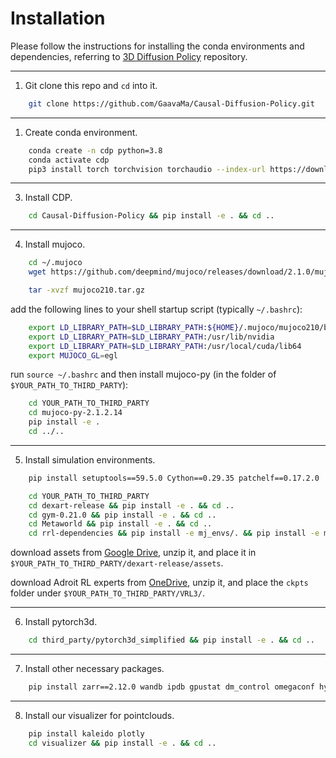 # Installation

Please follow the instructions for installing the conda environments and dependencies, referring to [3D Diffusion Policy](https://github.com/YanjieZe/3D-Diffusion-Policy) repository.

---
1. Git clone this repo and `cd` into it.

```bash
    git clone https://github.com/GaavaMa/Causal-Diffusion-Policy.git
```

---
1. Create conda environment.
```bash
    conda create -n cdp python=3.8
    conda activate cdp
    pip3 install torch torchvision torchaudio --index-url https://download.pytorch.org/whl/cu121
```

---
3. Install CDP.
```bash
    cd Causal-Diffusion-Policy && pip install -e . && cd ..
```

---
4. Install mujoco.
```bash
    cd ~/.mujoco
    wget https://github.com/deepmind/mujoco/releases/download/2.1.0/mujoco210-linux-x86_64.tar.gz -O mujoco210.tar.gz --no-check-certificate

    tar -xvzf mujoco210.tar.gz
```
add the following lines to your shell startup script (typically `~/.bashrc`):
```bash
    export LD_LIBRARY_PATH=$LD_LIBRARY_PATH:${HOME}/.mujoco/mujoco210/bin
    export LD_LIBRARY_PATH=$LD_LIBRARY_PATH:/usr/lib/nvidia
    export LD_LIBRARY_PATH=$LD_LIBRARY_PATH:/usr/local/cuda/lib64
    export MUJOCO_GL=egl
```
run `source ~/.bashrc` and then install mujoco-py (in the folder of `$YOUR_PATH_TO_THIRD_PARTY`):
```bash
    cd YOUR_PATH_TO_THIRD_PARTY
    cd mujoco-py-2.1.2.14
    pip install -e .
    cd ../..
```

----
5. Install simulation environments.
```bash
    pip install setuptools==59.5.0 Cython==0.29.35 patchelf==0.17.2.0

    cd YOUR_PATH_TO_THIRD_PARTY
    cd dexart-release && pip install -e . && cd ..
    cd gym-0.21.0 && pip install -e . && cd ..
    cd Metaworld && pip install -e . && cd ..
    cd rrl-dependencies && pip install -e mj_envs/. && pip install -e mjrl/. && cd ..
```
download assets from [Google Drive](https://drive.google.com/file/d/1DxRfB4087PeM3Aejd6cR-RQVgOKdNrL4/view?usp=sharing), unzip it, and place it in `$YOUR_PATH_TO_THIRD_PARTY/dexart-release/assets`. 

download Adroit RL experts from [OneDrive](https://1drv.ms/u/s!Ag5QsBIFtRnTlFWqYWtS2wMMPKNX?e=dw8hsS), unzip it, and place the `ckpts` folder under `$YOUR_PATH_TO_THIRD_PARTY/VRL3/`.

---
6. Install pytorch3d.
```bash
    cd third_party/pytorch3d_simplified && pip install -e . && cd ..
```

---
7. Install other necessary packages.
```bash
    pip install zarr==2.12.0 wandb ipdb gpustat dm_control omegaconf hydra-core==1.2.0 dill==0.3.5.1 einops==0.4.1 diffusers==0.11.1 numba==0.56.4 moviepy imageio av matplotlib termcolor
```

---
8. Install our visualizer for pointclouds.
```bash
    pip install kaleido plotly
    cd visualizer && pip install -e . && cd ..
```